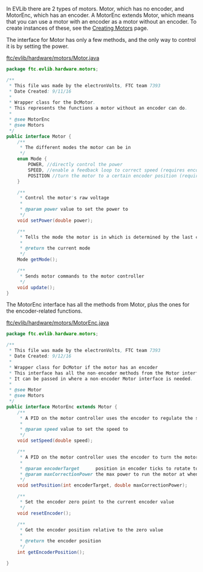 In EVLib there are 2 types of motors. Motor, which has no encoder, and MotorEnc, which has an encoder. A MotorEnc extends Motor, which means that you can use a motor with an encoder as a motor without an encoder. To create instances of these, see the [Creating Motors](Creating-Motors.md) page.

The interface for Motor has only a few methods, and the only way to control it is by setting the power.

[ftc/evlib/hardware/motors/Motor.java](https://github.com/FTC7393/EVLib/blob/master/EVLib/src/main/java/ftc/evlib/hardware/motors/Motor.java)
```java
package ftc.evlib.hardware.motors;

/**
 * This file was made by the electronVolts, FTC team 7393
 * Date Created: 9/11/16
 * 
 * Wrapper class for the DcMotor.
 * This represents the functions a motor without an encoder can do.
 *
 * @see MotorEnc
 * @see Motors
 */
public interface Motor {
    /**
     * The different modes the motor can be in
     */
    enum Mode {
        POWER, //directly control the power
        SPEED, //enable a feedback loop to correct speed (requires encoders)
        POSITION //turn the motor to a certain encoder position (requires encoders)
    }

    /**
     * Control the motor's raw voltage
     *
     * @param power value to set the power to
     */
    void setPower(double power);

    /**
     * Tells the mode the motor is in which is determined by the last command to the motor.
     *
     * @return the current mode
     */
    Mode getMode();

    /**
     * Sends motor commands to the motor controller
     */
    void update();
}
```


The MotorEnc interface has all the methods from Motor, plus the ones for the encoder-related functions.

[ftc/evlib/hardware/motors/MotorEnc.java](https://github.com/FTC7393/EVLib/blob/master/EVLib/src/main/java/ftc/evlib/hardware/motors/MotorEnc.java)
```java
package ftc.evlib.hardware.motors;

/**
 * This file was made by the electronVolts, FTC team 7393
 * Date Created: 9/12/16
 * 
 * Wrapper class for DcMotor if the motor has an encoder
 * This interface has all the non-encoder methods from the Motor interface plus the ones shown here.
 * It can be passed in where a non-encoder Motor interface is needed.
 *
 * @see Motor
 * @see Motors
 */
public interface MotorEnc extends Motor {
    /**
     * A PID on the motor controller uses the encoder to regulate the speed of the motor.
     *
     * @param speed value to set the speed to
     */
    void setSpeed(double speed);

    /**
     * A PID on the motor controller uses the encoder to turn the motor to any encoder position.
     *
     * @param encoderTarget      position in encoder ticks to rotate to
     * @param maxCorrectionPower the max power to run the motor at when turning to the position
     */
    void setPosition(int encoderTarget, double maxCorrectionPower);

    /**
     * Set the encoder zero point to the current encoder value
     */
    void resetEncoder();

    /**
     * Get the encoder position relative to the zero value
     *
     * @return the encoder position
     */
    int getEncoderPosition();

}
```